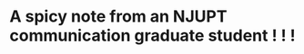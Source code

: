 # A spicy note from an NJUPT communication graduate student ! ! !
<!--stackedit_data:
eyJoaXN0b3J5IjpbNDQ1NTA0OTddfQ==
-->
